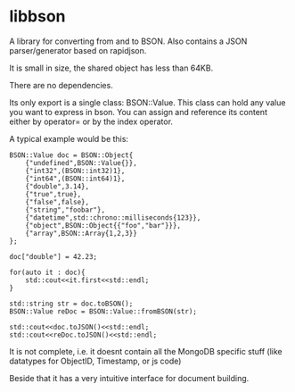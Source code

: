 libbson
=======

A library for converting from and to BSON. Also contains a JSON parser/generator based on rapidjson.

It is small in size, the shared object has less than 64KB.

There are no dependencies.

Its only export is a single class: BSON::Value. This class can hold any value you want to express in bson.
You can assign and reference its content either by operator= or by the index operator.

A typical example would be this:


    BSON::Value doc = BSON::Object{
    	{"undefined",BSON::Value{}},
    	{"int32",(BSON::int32)1},
    	{"int64",(BSON::int64)1},
    	{"double",3.14},
    	{"true",true},
    	{"false",false},
    	{"string","foobar"},
    	{"datetime",std::chrono::milliseconds{123}},
    	{"object",BSON::Object{{"foo","bar"}}},
    	{"array",BSON::Array{1,2,3}}
    }; 

    doc["double"] = 42.23;

    for(auto it : doc){
        std::cout<<it.first<<std::endl;
    }

    std::string str = doc.toBSON();
    BSON::Value reDoc = BSON::Value::fromBSON(str);

    std::cout<<doc.toJSON()<<std::endl;
    std::cout<<reDoc.toJSON()<<std::endl;

It is not complete, i.e. it doesnt contain all the MongoDB specific stuff (like datatypes for ObjectID, Timestamp, or js code)

Beside that it has a very intuitive interface for document building.
